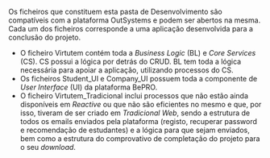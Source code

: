Os ficheiros que constituem esta pasta de Desenvolvimento são compatíveis com a plataforma OutSystems e podem ser abertos na mesma.
Cada um dos ficheiros corresponde a uma aplicação desenvolvida para a conclusão do projeto.
* O ficheiro Virtutem contém toda a *Business Logic* (BL) e *Core Services* (CS). CS possui a lógica por detrás do CRUD. BL tem toda a lógica necessária para apoiar a aplicação, utilizando processos do CS.
* Os ficheiros Student_UI e Company_UI possuem toda a componente de *User Interface* (UI) da plataforma BePRO.
* O ficheiro Virtutem_Tradicional inclui processos que não estão ainda disponíveis em *Reactive* ou que não são eficientes no mesmo e que, por isso, tiveram de ser criado em *Tradicional Web*, sendo a estrutura de todos os emails enviados pela plataforma (registo, recuperar password e recomendação de estudantes) e a lógica para que sejam enviados, bem como a estrutura do comprovativo de completação do projeto para o seu *download*.
